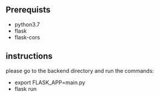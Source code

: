 ## Prerequists

- python3.7
- flask
- flask-cors

## instructions

please go to the backend directory and run the commands:

- export FLASK_APP=main.py
- flask run
